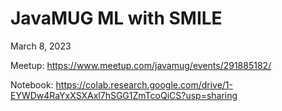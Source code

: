 # JavaMUG ML with SMILE

March 8, 2023

Meetup: https://www.meetup.com/javamug/events/291885182/

Notebook: https://colab.research.google.com/drive/1-EYWDw4RaYxXSXAxl7hSGG1ZmTcoQiCS?usp=sharing
